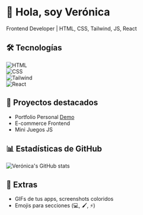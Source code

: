 # 👋 Hola, soy Verónica  
Frontend Developer | HTML, CSS, Tailwind, JS, React  

## 🛠 Tecnologías  
![HTML](https://img.shields.io/badge/HTML-E34F26?style=for-the-badge&logo=html5&logoColor=white)  
![CSS](https://img.shields.io/badge/CSS-1572B6?style=for-the-badge&logo=css3&logoColor=white)  
![Tailwind](https://img.shields.io/badge/Tailwind-38B2AC?style=for-the-badge&logo=tailwind-css&logoColor=white)  
![React](https://img.shields.io/badge/React-61DAFB?style=for-the-badge&logo=react&logoColor=black)  

## 🌟 Proyectos destacados  
- Portfolio Personal [Demo](https://tudemo.netlify.app)  
- E-commerce Frontend  
- Mini Juegos JS  

## 📊 Estadísticas de GitHub  
![Verónica's GitHub stats](https://github-readme-stats.vercel.app/api?username=verodelvalles&show_icons=true&theme=dracula)

## 🎨 Extras  
- GIFs de tus apps, screenshots coloridos  
- Emojis para secciones (💻, 🖌️, ⚡)  
